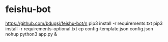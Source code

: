 ﻿# feishu-bot
https://github.com/bdugsj/feishu-bot/n
pip3 install -r requirements.txt
pip3 install -r requirements-optional.txt
  cp config-template.json config.json
  nohup python3 app.py & 
